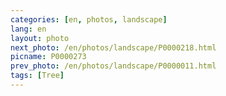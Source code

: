 ```yaml
---
categories: [en, photos, landscape]
lang: en
layout: photo
next_photo: /en/photos/landscape/P0000218.html
picname: P0000273
prev_photo: /en/photos/landscape/P0000011.html
tags: [Tree]
---
```

